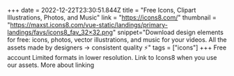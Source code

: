 +++
date = 2022-12-22T23:30:51.844Z
title = "Free Icons, Clipart Illustrations, Photos, and Music"
link = "https://icons8.com/"
thumbnail = "https://maxst.icons8.com/vue-static/landings/primary-landings/favs/icons8_fav_32×32.png"
snippet="Download design elements for free: icons, photos, vector illustrations, and music for your videos. All the assets made by designers → consistent quality ⚡️"
tags = ["icons"]
+++
Free account
Limited formats in lower resolution.
Link to Icons8 when you use our assets. More about linking
